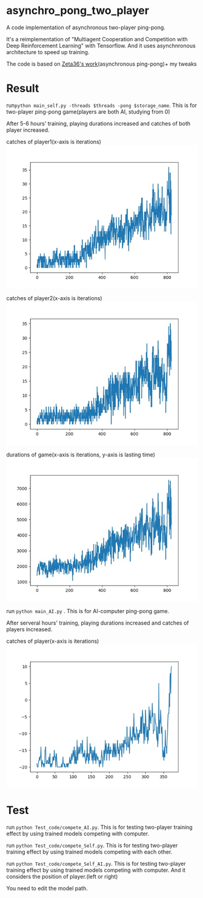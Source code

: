 # asynchro_pong_two_player

A code implementation of asynchronous two-player ping-pong.

It's a reimplementation of "Multiagent Cooperation and Competition with Deep Reinforcement Learning" with Tensorflow. And it
uses asynchnronous architecture to speed up training.

The code is based on [Zeta36's work](https://github.com/Zeta36/Asynchronous-Methods-for-Deep-Reinforcement-Learning)(asynchronous ping-pong)+ my tweaks

# Result

run```python main_self.py -threads $threads -pong $storage_name```. This is for two-player ping-pong game(players are both AI, studying from 0)

After 5-6 hours' training, playing durations increased and catches of both player increased.

catches of player1(x-axis is iterations)
![catches of player1](/save/pic/catch1.jpeg)

catches of player2(x-axis is iterations)
![catches of player2](/save/pic/catch2.jpeg)

durations of game(x-axis is iterations, y-axis is lasting time)
![durations of game](/save/pic/duration.jpeg)

run ```python main_AI.py``` . This is for AI-computer ping-pong game.

After serveral hours' training, playing durations increased and catches of players increased.

catches of player(x-axis is iterations)
![catches of player](/save/pic/pong-dqn-adapted-score.jpeg)

# Test

run ```python Test_code/compete_AI.py```. This is for testing two-player training effect by using trained models competing with computer.

run ```python Test_code/compete_Self.py```. This is for testing two-player training effect by using trained models competing with each other.

run ```python Test_code/compete_Self_AI.py```. This is for testing two-player training effect by using trained models competing with computer. And it considers
the position of player.(left or right)

You need to edit the model path.

